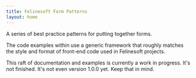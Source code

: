 ```yaml
---
title: Felinesoft Form Patterns
layout: home
---
```


A series of best practice patterns for putting together forms. 

The code examples within use a generic framework that roughly matches the style and format of front-end code used in Felinesoft projects.

<aside class="aside aside--tangent">
This raft of documentation and examples is currently a work in progress. It's not finished. It's not even version 1.0.0 yet. Keep that in mind.
</aside>